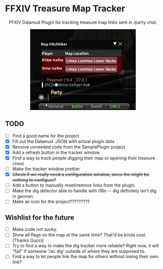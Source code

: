 # FFXIV Treasure Map Tracker

<p align="center">FFXIV Dalamud Plugin for tracking treasure map links sent in /party chat.</p>

<p align="center"><img src="https://raw.githubusercontent.com/Yaakushi/ffxiv-treasure-tracker/master/preview.gif" /></p>

## TODO

- [ ] Find a good name for the project
- [x] Fill out the Dalamud .JSON with actual plugin data
- [x] Remove unneeded code from the SamplePlugin project
- [x] Add a refresh button in the tracker window
- [x] Find a way to track people digging their map or opening their treasure chest
- [ ] Make the tracker window prettier
- [x] ~~Check if we really need a configuration window, since the might be nothing to configure?~~
- [ ] Add a button to manually reset/remove links from the plugin.
- [ ] Make the dig detector able to handle with i18n -- dig definitely isn't dig in german.
- [ ] Make an icon for the project?????????

## Wishlist for the future

- [ ] Make code not sucky.
- [ ] Show all flags on the map at the same time? That'd be kinda cool. (Thanks Gucci)
- [ ] Try to find a way to make the dig tracker more reliable? Right now, it will "fail" if someone '/ac dig' outside of where they are supposed to.
- [ ] Find a way to let people link the map for others without losing their own link?